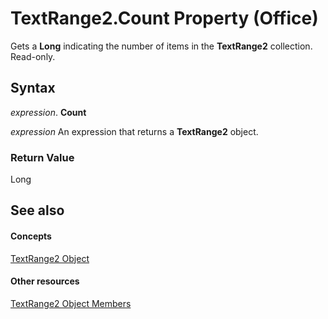 
# TextRange2.Count Property (Office)

Gets a  **Long** indicating the number of items in the **TextRange2** collection. Read-only.


## Syntax

 _expression_. **Count**

 _expression_ An expression that returns a **TextRange2** object.


### Return Value

Long


## See also


#### Concepts


[TextRange2 Object](a6a59c9b-9b64-c1e2-2e98-a1f99025c877.md)
#### Other resources


[TextRange2 Object Members](26daffff-b9ef-fd94-f5b7-ed3a09840cb6.md)
